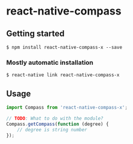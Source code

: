 # react-native-compass

## Getting started

`$ npm install react-native-compass-x --save`

### Mostly automatic installation

`$ react-native link react-native-compass-x`

## Usage
```javascript
import Compass from 'react-native-compass-x';

// TODO: What to do with the module?
Compass.getCompass(function (degree) {
    // degree is string number
});
```
